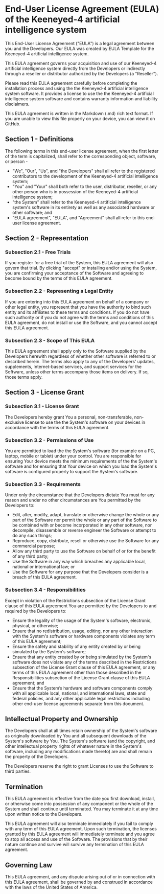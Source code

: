 
# End-User License Agreement (EULA) of the Keeneyed-4 artificial intelligence system
This End-User License Agreement ("EULA") is a legal agreement between you and the Developers. Our EULA was created by EULA Template for the Keeneyed-4 artificial intelligence system.  

This EULA agreement governs your acquisition and use of our Keeneyed-4 artificial intelligence system directly from the Developers or indirectly through a reseller or distributor authorized by the Developers (a "Reseller").  

Please read this EULA agreement carefully before completing the installation process and using the the Keeneyed-4 artificial intelligence system software. It provides a license to use the the Keeneyed-4 artificial intelligence system software and contains warranty information and liability disclaimers.  

This EULA agreement is written in the Markdown (.md) rich text format. If you are unable to view this file properly on your device, you can view it on GitHub.  

## Section 1 - Definitions
The following terms in this end-user license agreement, when the first letter of the term is capitalized, shall refer to the corresponding object, software, or person -  
- "We", "Our", "Us", and "the Developers" shall all refer to the registered contributors to the development of the Keeneyed-4 artificial intelligence system;
- "You" and "Your" shall both refer to the user, distributor, reseller, or any other person who is in possession of the Keeneyed-4 artificial intelligence system;
- "the System" shall refer to the Keeneyed-4 artificial intelligence system's software in its entirety as well as any associated hardware or other software; and
- "EULA agreement", "EULA", and "Agreement" shall all refer to this end-user license agreement.

## Section 2 - Representation
### Subsection 2.1 - Free Trials
If you register for a free trial of the System, this EULA agreement will also govern that trial. By clicking "accept" or installing and/or using the System, you are confirming your acceptance of the Software and agreeing to become bound by the terms of this EULA agreement.  

### Subsection 2.2 - Representing a Legal Entity
If you are entering into this EULA agreement on behalf of a company or other legal entity, you represent that you have the authority to bind such entity and its affiliates to these terms and conditions. If you do not have such authority or if you do not agree with the terms and conditions of this EULA agreement, do not install or use the Software, and you cannot accept this EULA agreement.  

### Subsection 2.3 - Scope of This EULA
This EULA agreement shall apply only to the Software supplied by the Developers herewith regardless of whether other software is referred to or described herein. The terms also apply to any of the Developers' updates, supplements, Internet-based services, and support services for the Software, unless other terms accompany those items on delivery. If so, those terms apply.  

## Section 3 - License Grant
### Subsection 3.1 - License Grant
The Developers hereby grant You a personal, non-transferable, non-exclusive license to use the the System's software on your devices in accordance with the terms of this EULA agreement.  

### Subsection 3.2 - Permissions of Use
You are permitted to load the the System's software (for example on a PC, laptop, mobile or tablet) under your control. You are responsible for ensuring Your device meets the minimum requirements of the the System's software and for ensuring that Your device on which you load the System's software is configured properly to support the System's software.  

### Subsection 3.3 - Requirements
Under only the circumstance that the Developers dictate You must for any reason and under no other circumstances are You permitted by the Developers to:  
- Edit, alter, modify, adapt, translate or otherwise change the whole or any part of the Software nor permit the whole or any part of the Software to be combined with or become incorporated in any other software, nor decompile, disassemble or reverse engineer the Software or attempt to do any such things;  
- Reproduce, copy, distribute, resell or otherwise use the Software for any commercial purpose;  
- Allow any third party to use the Software on behalf of or for the benefit of any third party;  
- Use the Software in any way which breaches any applicable local, national or international law; or  
- Use the Software for any purpose that the Developers consider is a breach of this EULA agreement.  

### Subsection 3.4 - Responsibilities
Except in violation of the Restrictions subsection of the License Grant clause of this EULA agreement You are permitted by the Developers to and required by the Developers to:  
- Ensure the legality of the usage of the System's software, electronic, physical, or otherwise;  
- Ensure that no redistribution, usage, editing, nor any other interaction with the System's software or hardware components violates any term of this EULA agreement;  
- Ensure the safety and stability of any entity created by or being simulated by the System's software;  
- Ensure that any entity created by or being simulated by the System's software does not violate any of the terms described in the Restrictions subsection of the License Grant clause of this EULA agreement, or any terms of this EULA agreement other than those described in the Responsibilities subsection of the License Grant clause of this EULA agreement; and  
- Ensure that the System’s hardware and software components comply with all applicable local, national, and international laws, state and federal policies, and any other applicable legal restrictions including other end-user license agreements separate from this document.  

## Intellectual Property and Ownership
The Developers shall at all times retain ownership of the System's software as originally downloaded by You and all subsequent downloads of the System's software by You. The System's software (and the copyright, and other intellectual property rights of whatever nature in the System's software, including any modifications made thereto) are and shall remain the property of the Developers.  

The Developers reserve the right to grant Licenses to use the Software to third parties.  

## Termination

This EULA agreement is effective from the date you first download, install, or otherwise come into possession of any component or the whole of the System and shall continue until terminated. You may terminate it at any time upon written notice to the Developers.  

This EULA agreement will also terminate immediately if you fail to comply with any term of this EULA agreement. Upon such termination, the licenses granted by this EULA agreement will immediately terminate and you agree to stop all access and use of the Software. The provisions that by their nature continue and survive will survive any termination of this EULA agreement.  

## Governing Law

This EULA agreement, and any dispute arising out of or in connection with this EULA agreement, shall be governed by and construed in accordance with the laws of the United States of America.  
